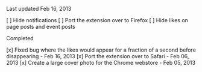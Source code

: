 Last updated Feb 16, 2013

[ ] Hide notifications
[ ] Port the extension over to Firefox
[ ] Hide likes on page posts and event posts

Completed 

[x] Fixed bug where the likes would appear for a fraction of a second before disappearing - Feb 16, 2013
[x] Port the extension over to Safari - Feb 06, 2013
[x] Create a large cover photo for the Chrome webstore - Feb 05, 2013